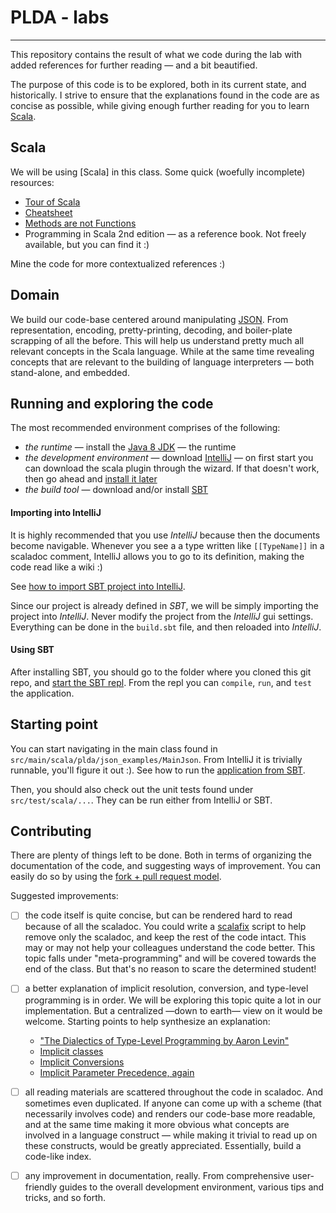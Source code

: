 # PLDA - labs
-----
This repository contains the result of what we code during the lab with added references for further reading — and a bit beautified.  

The purpose of this code is to be explored, both in its current state, and historically. I strive to ensure that
the explanations found in the code are as concise as possible, while giving enough further reading for you to learn [Scala]().

## Scala

We will be using [Scala] in this class. Some quick (woefully incomplete) resources:
- [Tour of Scala](https://docs.scala-lang.org/tour/tour-of-scala.html)
- [Cheatsheet](https://docs.scala-lang.org/cheatsheets/)
- [Methods are not Functions](http://tpolecat.github.io/2014/06/09/methods-functions.html)
- Programming in Scala 2nd edition — as a reference book. Not freely available, but you can find it :)

Mine the code for more contextualized references :)

## Domain

We build our code-base centered around manipulating [JSON](http://www.json.org/). From representation, encoding, pretty-printing, decoding, and boiler-plate scrapping of all the before. This will help us understand pretty much all relevant concepts in the Scala language. While at the same time revealing concepts that are relevant to the building of language interpreters — both stand-alone, and embedded.

## Running and exploring the code

The most recommended environment comprises of the following:
* _the runtime_ — install the [Java 8 JDK](http://www.oracle.com/technetwork/java/javase/downloads/jdk8-downloads-2133151.html) — the runtime
* _the development environment_ — download [IntelliJ](https://www.jetbrains.com/idea/download/) — on first start you can download the scala plugin through the wizard. If that doesn't work, then go ahead and [install it later](https://plugins.jetbrains.com/plugin/1347-scala)
* _the build tool_ — download and/or install [SBT](https://www.scala-lang.org/documentation/getting-started-sbt-track/getting-started-with-scala-and-sbt-on-the-command-line.html)

#### Importing into IntelliJ

It is highly recommended that you use _IntelliJ_ because then the documents become navigable. Whenever you see a a type written like `[[TypeName]]` in a scaladoc comment, IntelliJ allows you to go to its definition, making the code read like a wiki :)

See [how to import SBT project into IntelliJ](https://www.jetbrains.com/help/idea/getting-started-with-sbt.html#import_project).

Since our project is already defined in _SBT_, we will be simply importing the project into _IntelliJ_. Never modify the project from the _IntelliJ_ gui settings. Everything can be done in the `build.sbt` file, and then reloaded into _IntelliJ_.

#### Using SBT

After installing SBT, you should go to the folder where you cloned this git repo, and [start the SBT repl](http://www.scala-sbt.org/0.13/docs/Running.html). From the repl you can `compile`, `run`, and `test` the application.

## Starting point

You can start navigating in the main class found in `src/main/scala/plda/json_examples/MainJson`. From IntelliJ it is trivially runnable, you'll figure it out :). See how to run the [application from SBT](https://alvinalexander.com/scala/sbt-how-specify-main-method-class-to-run-in-project).  

Then, you should also check out the unit tests found under `src/test/scala/...`. They can be run either from IntelliJ or SBT.

## Contributing

There are plenty of things left to be done. Both in terms of organizing the documentation of the code, and suggesting ways of improvement. You can easily do so by using the [fork + pull request model](https://help.github.com/articles/creating-a-pull-request-from-a-fork/).

Suggested improvements:
- [ ] the code itself is quite concise, but can be rendered hard to read because of all the scaladoc. You could write a [scalafix](https://scalacenter.github.io/scalafix/) script to help remove only the scaladoc, and keep the rest of the code intact. This may or may not help your colleagues understand the code better. This topic falls under "meta-programming" and will be covered towards the end of the class. But that's no reason to scare the determined student!

- [ ] a better explanation of implicit resolution, conversion, and type-level programming is in order. We will be exploring this topic quite a lot in our implementation. But a centralized —down to earth— view on it would be welcome. Starting points to help synthesize an explanation:
  - ["The Dialectics of Type-Level Programming by Aaron Levin"](https://www.youtube.com/watch?v=0wxGrf8toWk)
  - [Implicit classes](https://docs.scala-lang.org/overviews/core/implicit-classes.html)
  - [Implicit Conversions](https://docs.scala-lang.org/tour/implicit-conversions.html)
  - [Implicit Parameter Precedence, again](http://eed3si9n.com/implicit-parameter-precedence-again)

- [ ] all reading materials are scattered throughout the code in scaladoc. And sometimes even duplicated. If anyone can come up with a scheme (that necessarily involves code) and renders our code-base more readable, and at the same time making it more obvious what concepts are involved in a language construct — while making it trivial to read up on these constructs, would be greatly appreciated. Essentially, build a code-like index.

- [ ] any improvement in documentation, really. From comprehensive user-friendly guides to the overall development environment, various tips and tricks, and so forth.
